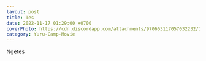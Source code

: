 ```yaml
---
layout: post
title: Tes
date: 2022-11-17 01:29:00 +0700
coverPhoto: https://cdn.discordapp.com/attachments/970663117057032232/1042473339677069332/mpv-shot0166.jpg
category: Yuru-Camp-Movie
---
```


Ngetes